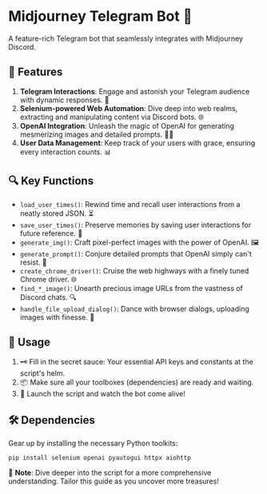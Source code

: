 # Midjourney Telegram Bot 🤖

A feature-rich Telegram bot that seamlessly integrates with Midjourney Discord.

## 🌟 Features

1. **Telegram Interactions**: Engage and astonish your Telegram audience with dynamic responses. 📱
2. **Selenium-powered Web Automation**: Dive deep into web realms, extracting and manipulating content via Discord bots. 🌐
3. **OpenAI Integration**: Unleash the magic of OpenAI for generating mesmerizing images and detailed prompts. 🧠✨
4. **User Data Management**: Keep track of your users with grace, ensuring every interaction counts. 📊

## 🔍 Key Functions

- `load_user_times()`: Rewind time and recall user interactions from a neatly stored JSON. ⏳
- `save_user_times()`: Preserve memories by saving user interactions for future reference. 💾
- `generate_img()`: Craft pixel-perfect images with the power of OpenAI. 🖼️
- `generate_prompt()`: Conjure detailed prompts that OpenAI simply can't resist. 💌
- `create_chrome_driver()`: Cruise the web highways with a finely tuned Chrome driver. 🌐
- `find_*_image()`: Unearth precious image URLs from the vastness of Discord chats. 🔍
- `handle_file_upload_dialog()`: Dance with browser dialogs, uploading images with finesse. 🔄

## 🚀 Usage

1. 🗝️ Fill in the secret sauce: Your essential API keys and constants at the script's helm.
2. 📦 Make sure all your toolboxes (dependencies) are ready and waiting.
3. 🚀 Launch the script and watch the bot come alive!

## 🛠️ Dependencies

Gear up by installing the necessary Python toolkits:

```
pip install selenium openai pyautogui httpx aiohttp
```

📝 **Note**: Dive deeper into the script for a more comprehensive understanding. Tailor this guide as you uncover more treasures!
